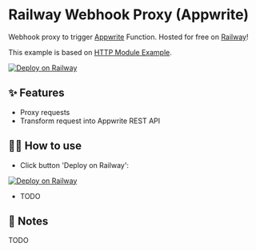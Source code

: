 # Railway Webhook Proxy (Appwrite)

Webhook proxy to trigger [Appwrite](https://appwrite.io/) Function. Hosted for free on [Railway](https://railway.app/)!

This example is based on [HTTP Module Example](https://github.com/railwayapp-templates/http-nodejs).

[![Deploy on Railway](https://railway.app/button.svg)](https://railway.app/new/template/-28yWv?referralCode=Y3OU6o)


## ✨ Features

- Proxy requests
- Transform request into Appwrite REST API

## 💁‍♀️ How to use

- Click button 'Deploy on Railway':

[![Deploy on Railway](https://railway.app/button.svg)](https://railway.app/new/template/-28yWv?referralCode=Y3OU6o)

- TODO

## 📝 Notes

TODO
